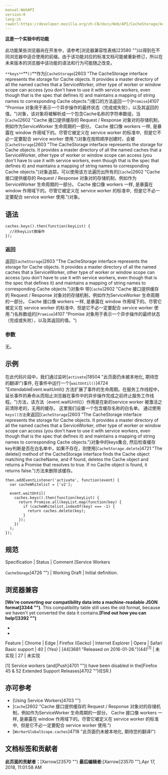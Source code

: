 ```yaml
---
manual:WebAPI
version:0
lang:zh
rawUrl:https://developer.mozilla.org/zh-CN/docs/Web/API/CacheStorage/keys
---
```






**这是一个实验中的功能**<br></br>此功能某些浏览器尚在开发中，请参考[浏览器兼容性表格]23580 "")以得到在不同浏览器中适合使用的前缀。由于该功能对应的标准文档可能被重新修订，所以在未来版本的浏览器中该功能的语法和行为可能随之改变。




`**keys**`**`()`**作为[`CacheStorage`]2603 "The CacheStorage interface represents the storage for Cache objects. It provides a master directory of all the named caches that a ServiceWorker, other type of worker or window scope can access (you don't have to use it with service workers, even though that is the spec that defines it) and maintains a mapping of string names to corresponding Cache objects.")接口的方法返回一个[`Promise`]4107 "Promise 对象用于表示一个异步操作的最终状态（完成或失败），以及其返回的值。")对象，该对象将被解析成一个包含Cache名称的字符串数组，当[`Cache`]2602 "Cache 接口提供缓存的 Request / Response 对象对的存储机制，例如作为ServiceWorker 生命周期的一部分。 Cache 接口像 workers 一样, 是暴露在 window 作用域下的。尽管它被定义在 service worker 的标准中,  但是它不必一定要配合 service worker 使用.")对象在按照顺序创建时，会被[`CacheStorage`]2603 "The CacheStorage interface represents the storage for Cache objects. It provides a master directory of all the named caches that a ServiceWorker, other type of worker or window scope can access (you don't have to use it with service workers, even though that is the spec that defines it) and maintains a mapping of string names to corresponding Cache objects.")对象追踪。可以使用该方法遍历出所有的[`Cache`]2602 "Cache 接口提供缓存的 Request / Response 对象对的存储机制，例如作为ServiceWorker 生命周期的一部分。 Cache 接口像 workers 一样, 是暴露在 window 作用域下的。尽管它被定义在 service worker 的标准中,  但是它不必一定要配合 service worker 使用.")对象。


## 语法<a name="语法"></a>

```
caches.keys().then(function(keyList) {
  //对keyList做操作
});

```

### 返回<a name="返回"></a>


返回[`CacheStorage`]2603 "The CacheStorage interface represents the storage for Cache objects. It provides a master directory of all the named caches that a ServiceWorker, other type of worker or window scope can access (you don't have to use it with service workers, even though that is the spec that defines it) and maintains a mapping of string names to corresponding Cache objects.")对象中 带[`Cache`]2602 "Cache 接口提供缓存的 Request / Response 对象对的存储机制，例如作为ServiceWorker 生命周期的一部分。 Cache 接口像 workers 一样, 是暴露在 window 作用域下的。尽管它被定义在 service worker 的标准中,  但是它不必一定要配合 service worker 使用.")名称数组的[`Promise`]4107 "Promise 对象用于表示一个异步操作的最终状态（完成或失败），以及其返回的值。")


### 参数<a name="参数"></a>


无。


## 示例<a name="示例"></a>


在此代码片段中，我们通过监听[`activate`]18504 "此页面仍未被本地化, 期待您的翻译!")事件, 在事件中运行一个[`waitUntil()`]4724 "ExtendableEvent.waitUntil() 方法扩展了事件的生命周期。在服务工作线程中，延长事件的寿命从而阻止浏览器在事件中的异步操作完成之前终止服务工作线程。")方法，该方法（event.waitUntil()）作用是在新的service worker 被激活之前清除老的，无用的缓存。 这里我们设置一个包含缓存名称的白名单。 通过使用`keys()方法`来返回[`CacheStorage`]2603 "The CacheStorage interface represents the storage for Cache objects. It provides a master directory of all the named caches that a ServiceWorker, other type of worker or window scope can access (you don't have to use it with service workers, even though that is the spec that defines it) and maintains a mapping of string names to corresponding Cache objects.")对象中的keys集合, 然后检查缓存key判断是否在白名单中，如果不存在，则使用[`CacheStorage.delete`]4721 "The delete() method of the CacheStorage interface finds the Cache object matching the cacheName, and if found, deletes the Cache object and returns a Promise that resolves to true. If no Cache object is found, it returns false.")方法来删除该缓存。


```
then.addEventListener('activate', function(event) {
  var cacheWhitelist = ['v2'];

  event.waitUntil(
    caches.keys().then(function(keyList) {
      return Promise.all(keyList.map(function(key) {
        if (cacheWhitelist.indexOf(key) === -1) {
          return caches.delete(key);
        }
      });
    })
  );
});
```

## 规范<a name="规范"></a>
Specification | Status | Comment 
[Service Workers<br></br><small>CacheStorage</small>]4726 "") | Working Draft | Initial definition. 


## 浏览器兼容<a name="浏览器兼容"></a>


**[We&#39;re converting our compatibility data into a machine-readable JSON format]3344 "")**. This compatibility table still uses the old format, because we haven&#39;t yet converted the data it contains.**[Find out how you can help!]3392 "")**


* 
* 
Feature | Chrome | Edge | Firefox (Gecko) | Internet Explorer | Opera | Safari 
Basic support | 40 | (Yes) | [44]3681 "Released on 2016-01-26.")(44)<sup>[1]</sup> | 未实现 | 27 | 未实现 





[1] Service workers (and[Push]4701 "")) have been disabled in the[Firefox 45 &amp; 52 Extended Support Releases]4702 "")(ESR.)


## 亦可参考<a name="亦可参考"></a>

* [Using Service Workers]4703 "")
* [`Cache`]2602 "Cache 接口提供缓存的 Request / Response 对象对的存储机制，例如作为ServiceWorker 生命周期的一部分。 Cache 接口像 workers 一样, 是暴露在 window 作用域下的。尽管它被定义在 service worker 的标准中,  但是它不必一定要配合 service worker 使用.")
* [`WorkerGlobalScope.caches`]4718 "此页面仍未被本地化, 期待您的翻译!")



## 文档标签和贡献者
**此页面的贡献者：**[Xarrow]23570 "")
**最后编辑者:**[Xarrow]23570 ""),<time>Apr 17, 2018, 11:01:58 AM</time>


